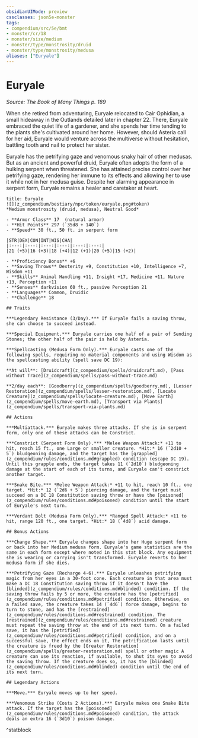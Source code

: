```yaml
---
obsidianUIMode: preview
cssclasses: json5e-monster
tags:
- compendium/src/5e/bmt
- monster/cr/18
- monster/size/medium
- monster/type/monstrosity/druid
- monster/type/monstrosity/medusa
aliases: ["Euryale"]
---
```

# Euryale
*Source: The Book of Many Things p. 189*  

When she retired from adventuring, Euryale relocated to Cair Ophidian, a small hideaway in the Outlands detailed later in chapter 22. There, Euryale embraced the quiet life of a gardener, and she spends her time tending to the plants she's cultivated around her home. However, should Asteria call for her aid, Euryale would venture across the multiverse without hesitation, battling tooth and nail to protect her sister.

Euryale has the petrifying gaze and venomous snaky hair of other medusas. But as an ancient and powerful druid, Euryale often adopts the form of a hulking serpent when threatened. She has attained precise control over her petrifying gaze, rendering her immune to its effects and allowing her to use it while not in her medusa guise. Despite her alarming appearance in serpent form, Euryale remains a healer and caretaker at heart.

```ad-statblock
title: Euryale
![](z_compendium/bestiary/npc/token/euryale.png#token)
*Medium monstrosity (druid, medusa), Neutral Good*

- **Armor Class** 17  (natural armor)
- **Hit Points** 297 (`35d8 + 140`)
- **Speed** 30 ft., 50 ft. in serpent form

|STR|DEX|CON|INT|WIS|CHA|
|:---:|:---:|:---:|:---:|:---:|:---:|
|21 (+5)|16 (+3)|18 (+4)|12 (+1)|20 (+5)|15 (+2)|

- **Proficiency Bonus** +6
- **Saving Throws** Dexterity +9, Constitution +10, Intelligence +7, Wisdom +11
- **Skills** Animal Handling +11, Insight +17, Medicine +11, Nature +13, Perception +11
- **Senses** darkvision 60 ft., passive Perception 21
- **Languages** Common, Druidic
- **Challenge** 18

## Traits

***Legendary Resistance (3/Day).*** If Euryale fails a saving throw, she can choose to succeed instead.

***Special Equipment.*** Euryale carries one half of a pair of Sending Stones; the other half of the pair is held by Asteria.

***Spellcasting (Medusa Form Only).*** Euryale casts one of the following spells, requiring no material components and using Wisdom as the spellcasting ability (spell save DC 19):

**At will**: [Druidcraft](z_compendium/spells/druidcraft.md), [Pass without Trace](z_compendium/spells/pass-without-trace.md)

**2/day each**: [Goodberry](z_compendium/spells/goodberry.md), [Lesser Restoration](z_compendium/spells/lesser-restoration.md), [Locate Creature](z_compendium/spells/locate-creature.md), [Move Earth](z_compendium/spells/move-earth.md), [Transport via Plants](z_compendium/spells/transport-via-plants.md)

## Actions

***Multiattack.*** Euryale makes three attacks. If she is in serpent form, only one of these attacks can be Constrict.

***Constrict (Serpent Form Only).*** *Melee Weapon Attack:* +11 to hit, reach 15 ft., one Large or smaller creature. *Hit:* 16 (`2d10 + 5`) bludgeoning damage, and the target has the [grappled](z_compendium/rules/conditions.md#grappled) condition (escape DC 19). Until this grapple ends, the target takes 11 (`2d10`) bludgeoning damage at the start of each of its turns, and Euryale can't constrict another target.

***Snake Bite.*** *Melee Weapon Attack:* +11 to hit, reach 10 ft., one target. *Hit:* 12 (`2d6 + 5`) piercing damage, and the target must succeed on a DC 18 Constitution saving throw or have the [poisoned](z_compendium/rules/conditions.md#poisoned) condition until the start of Euryale's next turn.

***Verdant Bolt (Medusa Form Only).*** *Ranged Spell Attack:* +11 to hit, range 120 ft., one target. *Hit:* 18 (`4d8`) acid damage.

## Bonus Actions

***Change Shape.*** Euryale changes shape into her Huge serpent form or back into her Medium medusa form. Euryale's game statistics are the same in each form except where noted in this stat block. Any equipment she is wearing or carrying isn't transformed. Euryale reverts to her medusa form if she dies.

***Petrifying Gaze (Recharge 4-6).*** Euryale unleashes petrifying magic from her eyes in a 30-foot cone. Each creature in that area must make a DC 18 Constitution saving throw if it doesn't have the [blinded](z_compendium/rules/conditions.md#blinded) condition. If the saving throw fails by 5 or more, the creature has the [petrified](z_compendium/rules/conditions.md#petrified) condition. Otherwise, on a failed save, the creature takes 14 (`4d6`) force damage, begins to turn to stone, and has the [restrained](z_compendium/rules/conditions.md#restrained) condition. The [restrained](z_compendium/rules/conditions.md#restrained) creature must repeat the saving throw at the end of its next turn. On a failed save, it has the [petrified](z_compendium/rules/conditions.md#petrified) condition, and on a successful save, the effect ends on it, The petrification lasts until the creature is freed by the [Greater Restoration](z_compendium/spells/greater-restoration.md) spell or other magic A creature can use its reaction, if available, to shut its eyes to avoid the saving throw. If the creature does so, it has the [blinded](z_compendium/rules/conditions.md#blinded) condition until the end of its next turn.

## Legendary Actions

***Move.*** Euryale moves up to her speed.

***Venomous Strike (Costs 2 Actions).*** Euryale makes one Snake Bite attack. If the target has the [poisoned](z_compendium/rules/conditions.md#poisoned) condition, the attack deals an extra 16 (`3d10`) poison damage.
```
^statblock